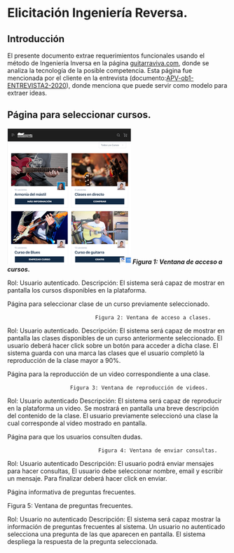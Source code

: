 # Elicitación Ingeniería Reversa.
## Introducción
El presente documento extrae requerimientos funcionales usando el método de Ingeniería Inversa en la página [guitarraviva.com](http://www.guitarraviva.com), donde se analiza la tecnología de la posible competencia.
Esta página fue mencionada por el cliente en la entrevista (documento:[APV-ob1-ENTREVISTA2-2020](/APV-ob1-ENTREVISTA2-2020.md)), donde menciona que puede servir como modelo para extraer ideas.
## Página para seleccionar cursos.
![Ventana de Acceso a Cursos](/recursos/ingRev01.png)
___Figura 1: Ventana de acceso a cursos.___


			 

Rol: Usuario autenticado.
Descripción: El sistema será capaz de mostrar en pantalla los cursos disponibles en la plataforma.



Página para seleccionar clase de un curso previamente seleccionado.
















                                Figura 2: Ventana de acceso a clases.

Rol: Usuario autenticado.
Descripción: El sistema será capaz de mostrar en pantalla las clases disponibles de un curso anteriormente seleccionado. El usuario deberá hacer click sobre un botón para acceder a dicha clase. El sistema guarda con una marca las clases que el usuario completó la reproducción de la clase mayor a 90%.





Página para la reproducción de un video correspondiente a una clase.













      
                        Figura 3: Ventana de reproducción de videos.


Rol: Usuario autenticado
Descripción: El sistema será capaz de reproducir en la plataforma un video. Se mostrará en pantalla una breve descripción del contenido de la clase.
El usuario previamente seleccionó una clase la cual corresponde al video mostrado en pantalla.






Página para que los usuarios consulten dudas.













                              
                                 Figura 4: Ventana de enviar consultas.

Rol: Usuario autenticado
Descripción: El usuario podrá enviar mensajes para hacer consultas, El usuario debe seleccionar nombre, email y escribir un mensaje. Para finalizar deberá hacer click en enviar.









Página informativa de preguntas frecuentes.
















Figura 5: Ventana de preguntas frecuentes.

Rol: Usuario no autenticado
Descripción: El sistema será capaz mostrar la información de preguntas frecuentes al sistema. Un usuario no autenticado selecciona una pregunta de las que aparecen en pantalla. El sistema despliega la respuesta de la pregunta seleccionada.
